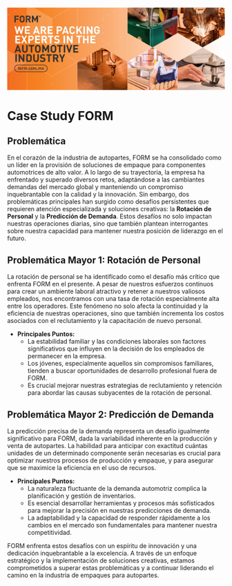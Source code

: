 ![FORM Packaging](src/form.jpg)

# Case Study FORM

## Problemática

En el corazón de la industria de autopartes, FORM se ha consolidado como un líder en la provisión de soluciones de empaque para componentes automotrices de alto valor. A lo largo de su trayectoria, la empresa ha enfrentado y superado diversos retos, adaptándose a las cambiantes demandas del mercado global y manteniendo un compromiso inquebrantable con la calidad y la innovación. Sin embargo, dos problemáticas principales han surgido como desafíos persistentes que requieren atención especializada y soluciones creativas: la **Rotación de Personal** y la **Predicción de Demanda**. Estos desafíos no solo impactan nuestras operaciones diarias, sino que también plantean interrogantes sobre nuestra capacidad para mantener nuestra posición de liderazgo en el futuro.

## Problemática Mayor 1: Rotación de Personal

La rotación de personal se ha identificado como el desafío más crítico que enfrenta FORM en el presente. A pesar de nuestros esfuerzos continuos para crear un ambiente laboral atractivo y retener a nuestros valiosos empleados, nos encontramos con una tasa de rotación especialmente alta entre los operadores. Este fenómeno no solo afecta la continuidad y la eficiencia de nuestras operaciones, sino que también incrementa los costos asociados con el reclutamiento y la capacitación de nuevo personal.

- **Principales Puntos:**
  - La estabilidad familiar y las condiciones laborales son factores significativos que influyen en la decisión de los empleados de permanecer en la empresa.
  - Los jóvenes, especialmente aquellos sin compromisos familiares, tienden a buscar oportunidades de desarrollo profesional fuera de FORM.
  - Es crucial mejorar nuestras estrategias de reclutamiento y retención para abordar las causas subyacentes de la rotación de personal.

## Problemática Mayor 2: Predicción de Demanda

La predicción precisa de la demanda representa un desafío igualmente significativo para FORM, dada la variabilidad inherente en la producción y venta de autopartes. La habilidad para anticipar con exactitud cuántas unidades de un determinado componente serán necesarias es crucial para optimizar nuestros procesos de producción y empaque, y para asegurar que se maximice la eficiencia en el uso de recursos.

- **Principales Puntos:**
  - La naturaleza fluctuante de la demanda automotriz complica la planificación y gestión de inventarios.
  - Es esencial desarrollar herramientas y procesos más sofisticados para mejorar la precisión en nuestras predicciones de demanda.
  - La adaptabilidad y la capacidad de responder rápidamente a los cambios en el mercado son fundamentales para mantener nuestra competitividad.

FORM enfrenta estos desafíos con un espíritu de innovación y una dedicación inquebrantable a la excelencia. A través de un enfoque estratégico y la implementación de soluciones creativas, estamos comprometidos a superar estas problemáticas y a continuar liderando el camino en la industria de empaques para autopartes.

